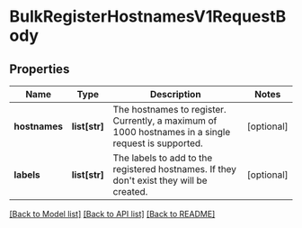 # BulkRegisterHostnamesV1RequestBody

## Properties
Name | Type | Description | Notes
------------ | ------------- | ------------- | -------------
**hostnames** | **list[str]** | The hostnames to register. Currently, a maximum of 1000 hostnames in a single request is supported. | [optional] 
**labels** | **list[str]** | The labels to add to the registered hostnames. If they don&#39;t exist they will be created. | [optional] 

[[Back to Model list]](../README.md#documentation-for-models) [[Back to API list]](../README.md#documentation-for-api-endpoints) [[Back to README]](../README.md)


